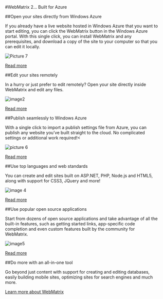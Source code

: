#WebMatrix 2… Built for Azure

##Open your sites directly from Windows Azure

If you already have a live
website hosted in Windows Azure that you want to start editing, you can click
the WebMatrix button in the Windows Azure portal. With this single click, you
can install WebMatrix and any prerequisites, and download a copy of the site to
your computer so that you can edit it locally.

![Picture 7][1]

<a
href="http://go.microsoft.com/?linkid=9809714">
Read more</a>

##Edit your sites remotely


In a hurry or just prefer to
edit remotely? Open your site directly inside WebMatrix and edit any files.

![image2][2]

<a
href="http://go.microsoft.com/?linkid=9809761">
Read more</a>

##Publish seamlessly to Windows Azure

With a single click to import
a publish settings file from Azure, you can publish any website you’ve built
straight to the cloud. No complicated settings or additional work required!<

![picture 6][3]

<a
href="http://go.microsoft.com/?linkid=9809710">
Read more</a>


##Use top languages and web standards

<p>
You can create and edit sites
built on ASP.NET, PHP, Node.js and HTML5, along with support for CSS3, JQuery
and more!</p>

![image 4][4]

<a
href="http://go.microsoft.com/?linkid=9809709">
Read more</a>

##Use popular open source applications

<p>Start from dozens of open
source applications and take advantage of all the built-in features, such as
getting started links, app-specific code completion and even custom features
built by the community for WebMatrix.</p>

![image5][5]

<a
href="http://go.microsoft.com/?linkid=9809704">
Read more</a>


##Do more with an all-in-one tool

Go beyond just content with
support for creating and editing databases, easily building mobile sites,
optimizing sites for search engines and much more.

<a
href="http://go.microsoft.com/?linkid=9809702">
Learn more about WebMatrix</a>

</div>


[1]: ./media/image001.jpg
[2]: ./media/image002.png
[3]: ./media/image003.jpg
[4]: ./media/image004.jpg
[5]: ./media/image005.jpg


